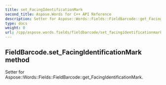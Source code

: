 ```yaml
---
title: set_FacingIdentificationMark
second_title: Aspose.Words for C++ API Reference
description: Setter for Aspose::Words::Fields::FieldBarcode::get_FacingIdentificationMark. 
type: docs
weight: 0
url: /cpp/aspose.words.fields/fieldbarcode/set_facingidentificationmark/
---
```

## FieldBarcode.set_FacingIdentificationMark method


Setter for Aspose::Words::Fields::FieldBarcode::get_FacingIdentificationMark. 

